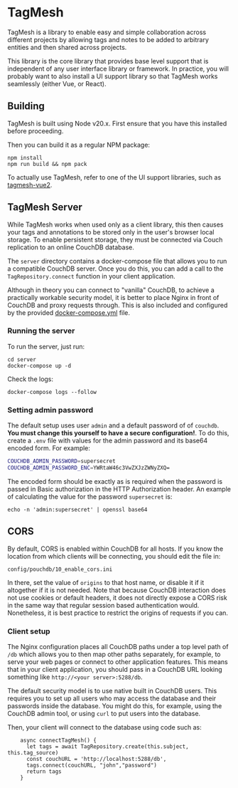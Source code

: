 # TagMesh

TagMesh is a library to enable easy and simple collaboration across
different projects by allowing tags and notes to be added to arbitrary
entities and then shared across projects.

This library is the core library that provides base level support that is
independent of any user interface library or framework. In practice, you will
probably want to also install a UI support library so that TagMesh
works seamlessly (either Vue, or React).

## Building

TagMesh is built using Node v20.x. First ensure that you have this 
installed before proceeding.

Then you can build it as a regular NPM package:

```
npm install
npm run build && npm pack
```

To actually use TagMesh, refer to one of the UI support libraries, such as
[tagmesh-vue2](tagmesh-vue2).

## TagMesh Server

While TagMesh works when used only as a client library, this then causes your
tags and annotations to be stored only in the user's browser local storage. To
enable persistent storage, they must be connected via Couch replication 
to an online CouchDB database.

The `server` directory contains a docker-compose file that allows you to run
a compatible CouchDB server. Once you do this, you can add a call to the
`TagRepository.connect` function in your client application.

Although in theory you can connect to "vanilla" CouchDB, to achieve a
practically workable security model, it is better to place Nginx in front
of CouchDB and proxy requests through. This is also included and configured
by the provided [docker-compose.yml](https://gitlab.com/ssadedin/tagmesh/-/blob/main/server/docker-compose.yml) file.


### Running the server

To run the server, just run:

```
cd server
docker-compose up -d
```

Check the logs:

```
docker-compose logs --follow
```

### Setting admin password

The default setup uses user `admin` and a default password of 
of `couchdb`.  **You must change this yourself to have a 
secure configuration!**. To do this, create a
`.env` file with values for the admin password and its
base64 encoded form. For example:

```bash
COUCHDB_ADMIN_PASSWORD=supersecret
COUCHDB_ADMIN_PASSWORD_ENC=YWRtaW46c3VwZXJzZWNyZXQ=
```

The encoded form should be exactly as is required when the password is passed
in Basic authorization in the HTTP Authorization header. An example of calculating
the value for the password `supersecret` is:

```
echo -n 'admin:supersecret' | openssl base64
```

## CORS

By default, CORS is enabled within CouchDB for all hosts. If you know the 
location from which clients will be connecting, you should edit the file in:

```
config/pouchdb/10_enable_cors.ini
```

In there, set the value of `origins` to that host name, or disable it if it
altogether if it is not needed. Note that because CouchDB interaction does not
use cookies or default headers, it does not directly expose a CORS risk in the
same way that regular session based authentication would. Nonetheless, it is
best practice to restrict the origins of requests if you can.

### Client setup

The Nginx configuration places all CouchDB paths under a top level path of `/db`
which allows you to then map other paths separately, for example, to serve your
web pages or connect to other application features. This means that in your
client application, you should pass in a CouchDB URL looking something like
`http://<your server>:5288/db`.

The default security model is to use native built in CouchDB users. This requires
you to set up all users who may access the database and their passwords
inside the database. You might do this, for example, using the CouchDB admin tool,
or using `curl` to put users into the database.

Then, your client will connect to the database using code such as:

```
    async connectTagMesh() {
      let tags = await TagRepository.create(this.subject, this.tag_source)
      const couchURL = 'http://localhost:5288/db',
      tags.connect(couchURL, "john","password")
      return tags
    }
```

